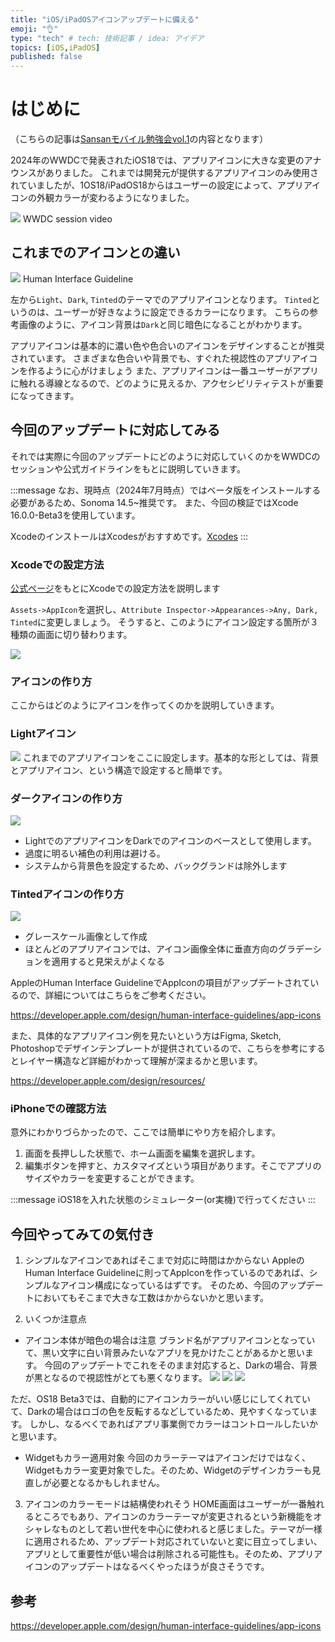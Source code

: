 ```yaml
---
title: "iOS/iPadOSアイコンアップデートに備える"
emoji: "👌"
type: "tech" # tech: 技術記事 / idea: アイデア
topics: [iOS,iPadOS]
published: false
---
```


# はじめに
（こちらの記事は[Sansanモバイル勉強会vol.1](https://sansan.connpass.com/event/321996/)の内容となります）

2024年のWWDCで発表されたiOS18では、アプリアイコンに大きな変更のアナウンスがありました。
これまでは開発元が提供するアプリアイコンのみ使用されていましたが、1OS18/iPadOS18からはユーザーの設定によって、アプリアイコンの外観カラーが変わるようになりました。

![](/images/ios18-app-icon-adaptation/image1.png)
WWDC session video

## これまでのアイコンとの違い
![](/images/ios18-app-icon-adaptation/image2.png)
Human Interface Guideline

左から`Light`、`Dark`, `Tinted`のテーマでのアプリアイコンとなります。
`Tinted`というのは、ユーザーが好きなように設定できるカラーになります。
こちらの参考画像のように、アイコン背景は`Dark`と同じ暗色になることがわかります。

アプリアイコンは基本的に濃い色や色合いのアイコンをデザインすることが推奨されています。
さまざまな色合いや背景でも、すぐれた視認性のアプリアイコンを作るように心がけましょう
また、アプリアイコンは一番ユーザーがアプリに触れる導線となるので、どのように見えるか、アクセシビリティテストが重要になってきます。

## 今回のアップデートに対応してみる
それでは実際に今回のアップデートにどのように対応していくのかをWWDCのセッションや公式ガイドラインをもとに説明していきます。

:::message
なお、現時点（2024年7月時点）ではベータ版をインストールする必要があるため、Sonoma 14.5~推奨です。
また、今回の検証ではXcode 16.0.0-Beta3を使用しています。

XcodeのインストールはXcodesがおすすめです。[Xcodes](https://www.xcodes.app/)
:::

### Xcodeでの設定方法
[公式ページ](https://developer.apple.com/documentation/xcode/configuring-your-app-icon#Overview)をもとにXcodeでの設定方法を説明します

`Assets->AppIcon`を選択し、`Attribute Inspector->Appearances->Any, Dark, Tinted`に変更しましょう。
そうすると、このようにアイコン設定する箇所が３種類の画面に切り替わります。

![](/images/ios18-app-icon-adaptation/image3.png)

### アイコンの作り方
ここからはどのようにアイコンを作ってくのかを説明していきます。

### Lightアイコン
![](/images/ios18-app-icon-adaptation/light.png)
これまでのアプリアイコンをここに設定します。基本的な形としては、背景とアプリアイコン、という構造で設定すると簡単です。

### ダークアイコンの作り方
![](/images/ios18-app-icon-adaptation/dark.png)
* LightでのアプリアイコンをDarkでのアイコンのベースとして使用します。
* 過度に明るい補色の利用は避ける。
* システムから背景色を設定するため、バックグランドは除外します

### Tintedアイコンの作り方
![](/images/ios18-app-icon-adaptation/tinted.png)
* グレースケール画像として作成
* ほとんどのアプリアイコンでは、アイコン画像全体に垂直方向のグラデーションを適用すると見栄えがよくなる


AppleのHuman Interface GuidelineでAppIconの項目がアップデートされているので、詳細についてはこちらをご参考ください。

https://developer.apple.com/design/human-interface-guidelines/app-icons

また、具体的なアプリアイコン例を見たいという方はFigma, Sketch, Photoshopでデザインテンプレートが提供されているので、こちらを参考にするとレイヤー構造など詳細がわかって理解が深まるかと思います。

https://developer.apple.com/design/resources/

### iPhoneでの確認方法
意外にわかりづらかったので、ここでは簡単にやり方を紹介します。

1. 画面を長押しした状態で、ホーム画面を編集を選択します。
2. 編集ボタンを押すと、カスタマイズという項目があります。そこでアプリのサイズやカラーを変更することができます。

:::message
iOS18を入れた状態のシミュレーター(or実機)で行ってください
:::

## 今回やってみての気付き
1. シンプルなアイコンであればそこまで対応に時間はかからない
AppleのHuman Interface Guidelineに則ってAppIconを作っているのであれば、シンプルなアイコン構成になっているはずです。
そのため、今回のアップデートにおいてもそこまで大きな工数はかからないかと思います。

2. いくつか注意点

* アイコン本体が暗色の場合は注意
   ブランド名がアプリアイコンとなっていて、黒い文字に白い背景みたいなアプリを見かけたことがあるかと思います。
今回のアップデートでこれをそのまま対応すると、Darkの場合、背景が黒となるので視認性がとても悪くなります。
![](/images/ios18-app-icon-adaptation/sample_light_2.png)
![](/images/ios18-app-icon-adaptation/sample_dark_2.png)
![](/images/ios18-app-icon-adaptation/sample_tinted_2.png)

ただ、OS18 Beta3では、自動的にアイコンカラーがいい感じにしてくれていて、Darkの場合はロゴの色を反転するなどしているため、見やすくなっています。
しかし、なるべくであればアプリ事業側でカラーはコントロールしたいかと思います。

* Widgetもカラー適用対象
今回のカラーテーマはアイコンだけではなく、Widgetもカラー変更対象でした。そのため、Widgetのデザインカラーも見直しが必要となるかもしれません。

3. アイコンのカラーモードは結構使われそう
HOME画面はユーザーが一番触れるところでもあり、アイコンのカラーテーマが変更されるという新機能をオシャレなものとして若い世代を中心に使われると感じました。テーマが一様に適用されるため、アップデート対応されていないと変に目立ってしまい、アプリとして重要性が低い場合は削除される可能性も。そのため、アプリアイコンのアップデートはなるべくやったほうが良さそうです。

## 参考
https://developer.apple.com/design/human-interface-guidelines/app-icons
